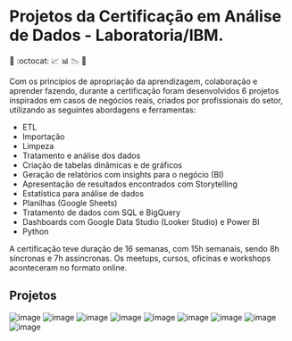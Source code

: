 # Projetos da Certificação em Análise de Dados - Laboratoria/IBM. 
 
:yellow_heart: :octocat: :chart_with_upwards_trend:    :bar_chart:    :chart_with_downwards_trend:  :blue_heart:


Com os princípios de apropriação da aprendizagem, colaboração e aprender fazendo, durante a certificação foram desenvolvidos 6 projetos inspirados em casos de negócios reais, criados por profissionais do setor, utilizando as seguintes abordagens e ferramentas: 

* ETL
* Importação
* Limpeza
* Tratamento e análise dos dados
* Criação de tabelas dinâmicas e de gráficos
* Geração de relatórios com insights para o negócio (BI)
* Apresentação de resultados encontrados com Storytelling
* Estatística para análise de dados
* Planilhas (Google Sheets)
* Tratamento de dados com SQL e BigQuery
* Dashboards com Google Data Studio (Looker Studio) e Power BI
* Python


A certificação teve duração de 16 semanas, com 15h semanais, sendo 8h síncronas e 7h assíncronas. Os meetups, cursos, oficinas e workshops aconteceram no formato online.

## Projetos

![image](https://img.shields.io/badge/<Laboratoria>-FFFC00?style=for-the-badge&logo=<Laboratoria>&logoColor=white)
![image](https://img.shields.io/badge/IBM-052FAD?style=for-the-badge&logo=IBM&logoColor=black)
![image](https://user-images.githubusercontent.com/65137294/229145348-4d0d7bde-4fd3-414e-bd5c-1dbba1f3e64a.png)
![image](https://user-images.githubusercontent.com/65137294/229143893-fc750dd7-2afe-47df-8f07-a5b136f90d9f.png)
![image](https://img.shields.io/badge/Google%20Sheets-34A853?style=for-the-badge&logo=google-sheets&logoColor=white)
![image](https://img.shields.io/badge/Microsoft_PowerPoint-B7472A?style=for-the-badge&logo=microsoft-powerpoint&logoColor=white)
![image](https://img.shields.io/badge/Kaggle-20BEFF?style=for-the-badge&logo=Kaggle&logoColor=white)
![image](https://user-images.githubusercontent.com/65137294/229143478-bba00c4f-3265-47fb-b1fa-f162a524ada2.png)
![image](https://img.shields.io/badge/Storytelling-CCFF00?style=for-the-badge&logo=<Laboratoria>&logoColor=white)






